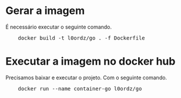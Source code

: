 # Gerar a imagem
É necessário executar o seguinte comando.
<pre>
    docker build -t l0ordz/go . -f Dockerfile
</pre>
# Executar a imagem no docker hub
Precisamos baixar  e executar o projeto. Com o seguinte comando.
<pre>
    docker run --name container-go l0ordz/go
</pre>